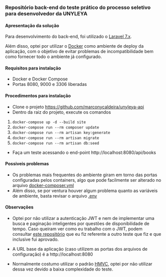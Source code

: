 ### Repositório back-end do teste prático do processo seletivo para desenvolvedor da UNYLEYA


#### Apresentação da solução
Para desenvolvimento do back-end, foi utilizado o [Laravel 7.x](https://laravel.com/docs/7.x "Laravel 7.x").

Além disso, optei por utilizar o [Docker](https://www.docker.com/ "Docker") como ambiente de deploy da aplicação, com o objetivo de evitar problemas de incompatibilidade bem como fornecer todo o ambiente já configurado.

#### Requisitos para instalação
- Docker e Docker Compose
- Portas 8080, 9000 e 3306 liberadas

#### Procedimentos para instalação
- Clone o projeto https://github.com/marconycaldeira/unyleya-api
- Dentro da raiz do projeto, execute os comandos 
1. `docker-compose up -d --build site`
2. `docker-compose run --rm composer update`
3. `docker-compose run --rm artisan key:generate`
4. `docker-compose run --rm artisan migrate`
5. `docker-compose run --rm artisan db:seed`
- Faça um teste acessando o end-point http://localhost:8080/api/books

#### Possiveis problemas
- Os problemas mais frequentes do ambiente giram em torno das portas configuradas pelos containers, algo que pode facilmente ser alterado no arquivo [docker-composer.yml](https://github.com/marconycaldeira/unyleya-api/blob/master/docker-compose.yml "docker-composer.yml")
- Além disso, se por ventura houver algum problema quanto as variáveis de ambiente, basta revisar o arquivo [.env](https://github.com/marconycaldeira/unyleya-api/blob/master/src/.env ".env")

#### Observações
- Optei por não utilizar a autenticação JWT e nem de implementar uma busca e paginação inteligentes por questões de disponibilidade de tempo. Caso queiram ver como eu trabalho com o JWT, podem consultar [este repositório](https://github.com/marconycaldeira/products-api "este repositório") que eu fiz referente a outro teste que fiz e que inclusive fui aprovado.

- A URL base da aplicação (caso utilizem as portas dos arquivos de configuração) é a http://localhost:8080

- Normalmente costumo utilizar o padrão [HMVC](https://www.infoworld.com/article/2076128/hmvc--the-layered-pattern-for-developing-strong-client-tiers.html "HMVC"), optei por não utilizar dessa vez devido a baixa complexidade do teste.
